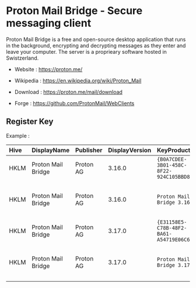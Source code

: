 # Proton Mail Bridge - Secure messaging client

Proton Mail Bridge is a free and open-source desktop application that runs in the background, encrypting and decrypting messages as they enter and leave your computer.
The server is a proprieary software hosted in Swistzerland.

* Website : https://proton.me/
* Wikipedia : https://en.wikipedia.org/wiki/Proton_Mail

* Download : https://proton.me/mail/download
* Forge : https://github.com/ProtonMail/WebClients


## Register Key

Example :

 | Hive | DisplayName | Publisher | DisplayVersion | KeyProduct | UninstallExe |
 |:---- |:----------- |:--------- |:-------------- |:---------- |:------------ |
 | HKLM | Proton Mail Bridge | Proton AG | 3.16.0 | `{B0A7CDEE-3B01-458C-8F22-924C105BBD82}` | `MsiExec.exe /I{B0A7CDEE-3B01-458C-8F22-924C105BBD82}` |
 | HKLM | Proton Mail Bridge | Proton AG | 3.16.0 | `Proton Mail Bridge 3.16.0` | `C:\ProgramData\Caphyon\Advanced Installer\{B0A7CDEE-3B01-458C-8F22-924C105BBD82}\Bridge-Installer.exe /i {B0A7CDEE-3B01-458C-8F22-924C105BBD82} AI_UNINSTALLER_CTP=1` |
 | HKLM | Proton Mail Bridge | Proton AG | 3.17.0 | `{E31158E5-C78B-48F2-BA61-A54719E06C64}` | `MsiExec.exe /I{E31158E5-C78B-48F2-BA61-A54719E06C64}` |
 | HKLM | Proton Mail Bridge | Proton AG | 3.17.0 | `Proton Mail Bridge 3.17.0` | `C:\ProgramData\Caphyon\Advanced Installer\{E31158E5-C78B-48F2-BA61-A54719E06C64}\Bridge-Installer.exe /i {E31158E5-C78B-48F2-BA61-A54719E06C64} AI_UNINSTALLER_CTP=1` |
